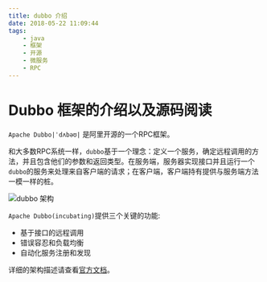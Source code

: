 ```yaml
---
title: dubbo 介绍
date: 2018-05-22 11:09:44
tags:
    - java
    - 框架
    - 开源
    - 微服务
    - RPC
---
```

# Dubbo 框架的介绍以及源码阅读

`Apache Dubbo|ˈdʌbəʊ|` 是阿里开源的一个RPC框架。

和大多数RPC系统一样，`dubbo`基于一个理念：定义一个服务，确定远程调用的方法，并且包含他们的参数和返回类型。在服务端，服务器实现接口并且运行一个`dubbo`的服务来处理来自客户端的请求；在客户端，客户端持有提供与服务端方法一模一样的桩。

<!-- more -->

![dubbo 架构](/assets/img/dubbo_architecture.png)

`Apache Dubbo(incubating)`提供三个关键的功能:

- 基于接口的远程调用
- 错误容忍和负载均衡
- 自动化服务注册和发现

详细的架构描述请查看[官方文档](http://dubbo.apache.org/books/dubbo-user-book/preface/architecture.html)。